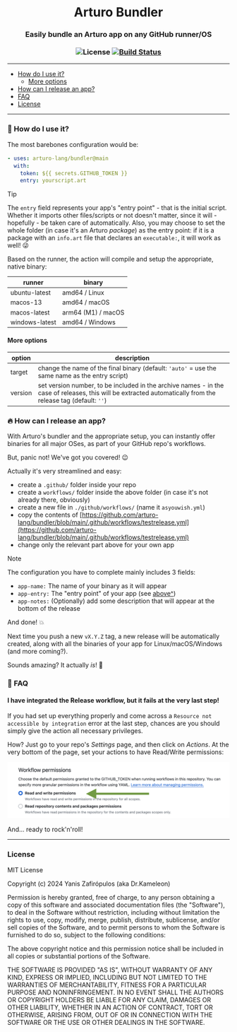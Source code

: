 <div align="center">

<h1>Arturo Bundler</h1> 

### Easily bundle an Arturo app on any GitHub runner/OS<br><br>![License](https://img.shields.io/github/license/arturo-lang/bundler?style=for-the-badge) [![Build Status](https://img.shields.io/github/actions/workflow/status/arturo-lang/bundler/testbundle.yml?branch=main&style=for-the-badge)](https://github.com/arturo-lang/bundler/actions)
</div>

---
 
<!--ts-->
   * [How do I use it?](#-how-do-i-use-it)
      * [More options](#more-options)
   * [How can I release an app?](#-how-can-i-release-an-app)
   * [FAQ](#-faq)
   * [License](#license)
<!--te-->

---

### 🌵 How do I use it?

The most barebones configuration would be:

```yaml
- uses: arturo-lang/bundler@main
  with: 
    token: ${{ secrets.GITHUB_TOKEN }}
    entry: yourscript.art
```

> [!TIP]
> The `entry` field represents your app's "entry point" - that is the initial script. Whether it imports other files/scripts or not doesn't matter, since it will - hopefully - be taken care of automatically. Also, you may choose to set the whole folder (in case it's an Arturo *package*) as the entry point: if it is a package with an `info.art` file that declares an `executable:`, it will work as well! 😜

Based on the runner, the action will compile and setup the appropriate, native binary:

| runner | binary |
|--------|--------|
| ubuntu-latest | amd64 / Linux |
| macos-13 | amd64 / macOS |
| macos-latest | arm64 (M1) / macOS |
| windows-latest | amd64 / Windows |

#### More options

| option | description |
|--------|-------------|
| target | change the name of the final binary (default: `'auto'` = use the same name as the entry script) |
| version | set version number, to be included in the archive names - in the case of releases, this will be extracted automatically from the release tag (default: `''`) |

### 🔥 How can I release an app?

With Arturo's bundler and the appropriate setup, you can instantly offer binaries for all major OSes, as part of your GitHub repo's workflows.

But, panic not! We've got you covered! 😉

Actually it's very streamlined and easy:

- create a `.github/` folder inside your repo
- create a `workflows/` folder inside the above folder (in case it's not already there, obviously)
- create a new file in `./github/workflows/` (name it `asyouwish.yml`)
- copy the contents of [https://github.com/arturo-lang/bundler/blob/main/.github/workflows/testrelease.yml](https://github.com/arturo-lang/bundler/blob/main/.github/workflows/testrelease.yml)
- change only the relevant part above for your own app

> [!NOTE]
> The configuration you have to complete mainly includes 3 fields:
>  - `app-name:` The name of your binary as it will appear
>  - `app-entry:` The "entry point" of your app (see [above^](#how-do-i-use-it))
>  - `app-notes:` (Optionally) add some description that will appear at the bottom of the release

And done! 💥

Next time you push a new `vX.Y.Z` tag, a new release will be automatically created, along with all the binaries of your app for Linux/macOS/Windows (and more coming?).

Sounds amazing? It actually *is*! 🚀

### 📖 FAQ

#### I have integrated the Release workflow, but it fails at the very last step!

If you had set up everything properly and come across a `Resource not accessible by integration` error at the last step, chances are you should simply give the action all necessary privileges.

How? Just go to your repo's *Settings* page, and then click on *Actions*. At the very bottom of the page, set your actions to have Read/Write permissions:

![set read write permissions](docs/settings.png)

And... ready to rock'n'roll!

------

### License

MIT License

Copyright (c) 2024 Yanis Zafirópulos (aka Dr.Kameleon)

Permission is hereby granted, free of charge, to any person obtaining a copy
of this software and associated documentation files (the "Software"), to deal
in the Software without restriction, including without limitation the rights
to use, copy, modify, merge, publish, distribute, sublicense, and/or sell
copies of the Software, and to permit persons to whom the Software is
furnished to do so, subject to the following conditions:

The above copyright notice and this permission notice shall be included in all
copies or substantial portions of the Software.

THE SOFTWARE IS PROVIDED "AS IS", WITHOUT WARRANTY OF ANY KIND, EXPRESS OR
IMPLIED, INCLUDING BUT NOT LIMITED TO THE WARRANTIES OF MERCHANTABILITY,
FITNESS FOR A PARTICULAR PURPOSE AND NONINFRINGEMENT. IN NO EVENT SHALL THE
AUTHORS OR COPYRIGHT HOLDERS BE LIABLE FOR ANY CLAIM, DAMAGES OR OTHER
LIABILITY, WHETHER IN AN ACTION OF CONTRACT, TORT OR OTHERWISE, ARISING FROM,
OUT OF OR IN CONNECTION WITH THE SOFTWARE OR THE USE OR OTHER DEALINGS IN THE
SOFTWARE.
